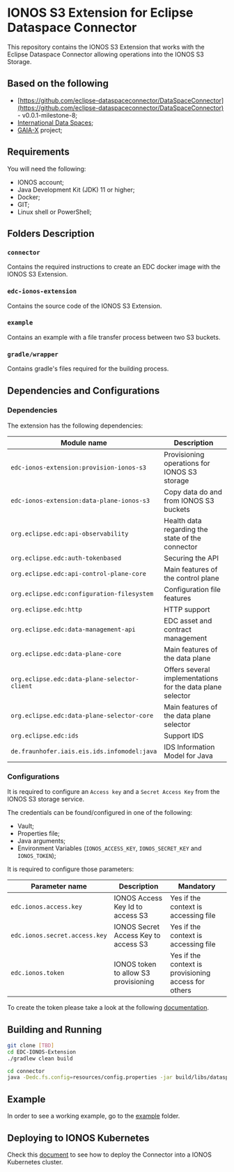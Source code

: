 # IONOS S3 Extension for Eclipse Dataspace Connector

This repository contains the IONOS S3 Extension that works with the Eclipse Dataspace Connector allowing operations into the IONOS S3 Storage.


## Based on the following

- [https://github.com/eclipse-dataspaceconnector/DataSpaceConnector](https://github.com/eclipse-dataspaceconnector/DataSpaceConnector) - v0.0.1-milestone-8;
- [International Data Spaces](https://www.internationaldataspaces.org);
- [GAIA-X](https://gaia-x.eu) project;

## Requirements

You will need the following:
- IONOS account;
- Java Development Kit (JDK) 11 or higher;
- Docker;
- GIT;
- Linux shell or PowerShell;

## Folders Description

### `connector`
Contains the required instructions to create an EDC docker image with the IONOS S3 Extension.

### `edc-ionos-extension`
Contains the source code of the IONOS S3 Extension.

### `example`
Contains an example with a file transfer process between two S3 buckets.

### `gradle/wrapper`
Contains gradle's files required for the building process.

## Dependencies and Configurations
### Dependencies
The extension has the following dependencies:

| Module name                          | Description                                                      |
|-----------------------------------------|------------------------------------------------------------------|
| `edc-ionos-extension:provision-ionos-s3`                    | Provisioning operations for IONOS S3 storage     |
| `edc-ionos-extension:data-plane-ionos-s3`             | Copy data do and from IONOS S3 buckets |
| `org.eclipse.edc:api-observability`             | Health data regarding the state of the connector |
| `org.eclipse.edc:auth-tokenbased`             | Securing the API |
| `org.eclipse.edc:api-control-plane-core`             | Main features of the control plane | 
| `org.eclipse.edc:configuration-filesystem`             | Configuration file features | 
| `org.eclipse.edc:http`             | HTTP support | 
| `org.eclipse.edc:data-management-api`             | EDC asset and contract management |
| `org.eclipse.edc:data-plane-core`             | Main features of the data plane |
| `org.eclipse.edc:data-plane-selector-client`             | Offers several implementations for the data plane selector |
| `org.eclipse.edc:data-plane-selector-core`             | Main features of the data plane selector |
| `org.eclipse.edc:ids`             | Support IDS |
| `de.fraunhofer.iais.eis.ids.infomodel:java`             | IDS Information Model for Java |

### Configurations
It is required to configure an `Access key` and a `Secret Access Key` from the IONOS S3 storage service.

The credentials can be found/configured in one of the following:
- Vault;
- Properties file;
- Java arguments;
- Environment Variables (`IONOS_ACCESS_KEY`, `IONOS_SECRET_KEY` and `IONOS_TOKEN`);

It is required to configure those parameters:

| Parameter name                          | Description                            | Mandatory  |
|-----------------------------------------|----------------------------------------| ---------- |
| `edc.ionos.access.key`                    | IONOS Access Key Id to access S3     | Yes if the context is accessing file |
| `edc.ionos.secret.access.key`             | IONOS Secret Access Key to access S3 | Yes if the context is accessing file |
| `edc.ionos.token`                         | IONOS token to allow S3 provisioning | Yes if the context is provisioning access for others |

To create the token please take a look at the following [documentation](./ionos_token.md).

## Building and Running

```bash
git clone [TBD]
cd EDC-IONOS-Extension
./gradlew clean build
```

```bash
cd connector
java -Dedc.fs.config=resources/config.properties -jar build/libs/dataspace-connector.jar
```

## Example
In order to see a working example, go to the [example](./example/README.md) folder.

## Deploying to IONOS Kubernetes
Check this [document](./k8s.md) to see how to deploy the Connector into a IONOS Kubernetes cluster.
